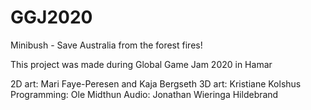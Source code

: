 # GGJ2020
Minibush - Save Australia from the forest fires!

This project was made during Global Game Jam 2020 in Hamar

2D art: Mari Faye-Peresen and Kaja Bergseth
3D art: Kristiane Kolshus
Programming: Ole Midthun
Audio: Jonathan Wieringa Hildebrand
